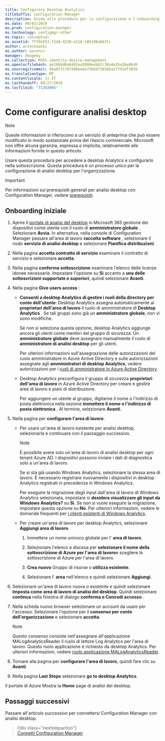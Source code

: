 ```yaml
---
title: Configurare Desktop Analytics
titleSuffix: Configuration Manager
description: Guida alle procedure per la configurazione e l'onboarding in desktop Analytics.
ms.date: 09/03/2019
ms.prod: configuration-manager
ms.technology: configmgr-other
ms.topic: conceptual
ms.assetid: 7ff8d453-f24d-4230-a116-585190a663fc
author: aczechowski
ms.author: aaroncz
manager: dougeby
ms.collection: M365-identity-device-management
ms.openlocfilehash: ae1bbbd6a8482ea5008eeb87c30a4e35a26e06d0
ms.sourcegitcommit: 84a6f31797490eeda73bd4f3656ba27741df3030
ms.translationtype: MT
ms.contentlocale: it-IT
ms.lasthandoff: 09/27/2019
ms.locfileid: "71343805"
---
```

# <a name="how-to-set-up-desktop-analytics"></a>Come configurare analisi desktop

> [!Note]  
> Queste informazioni si riferiscono a un servizio di anteprima che può essere modificato in modo sostanziale prima del rilascio commerciale. Microsoft non offre alcuna garanzia, espressa o implicita, relativamente alle informazioni fornite in questo articolo.  

Usare questa procedura per accedere a desktop Analytics e configurarlo nella sottoscrizione. Questa procedura è un processo unico per la configurazione di analisi desktop per l'organizzazione.  


> [!Important]  
> Per informazioni sui prerequisiti generali per analisi desktop con Configuration Manager, vedere [prerequisiti](/sccm/desktop-analytics/overview#prerequisites).  

## <a name="initial-onboarding"></a>Onboarding iniziale

1. Aprire il [portale di analisi del desktop](https://aka.ms/desktopanalytics) in Microsoft 365 gestione dei dispositivi come utente con il ruolo di **amministratore globale** . Selezionare **Avvia**. In alternativa, nella console di Configuration Manager passare all'area di lavoro **raccolta software** , selezionare il nodo **servizio di analisi desktop** e selezionare **Pianifica distribuzioni**.

2. Nella pagina **accetta contratto di servizio** esaminare il contratto di servizio e selezionare **accetta**.  

3. Nella pagina **conferma sottoscrizione** esaminare l'elenco delle licenze idonee necessarie. Impostare l'opzione su **Sì** accanto a **una delle sottoscrizioni supportate o superiori**, quindi selezionare **Avanti**.  

4. Nella pagina **Give users access** :

    - **Consenti a desktop Analytics di gestire i ruoli della directory per conto dell'utente**: Desktop Analytics assegna automaticamente ai **proprietari dell'area di lavoro** il ruolo di amministratore di **Desktop Analytics** . Se tali gruppi sono già un **amministratore globale**, non vi sono modifiche.

        Se non si seleziona questa opzione, desktop Analytics aggiunge ancora gli utenti come membri del gruppo di sicurezza. Un **amministratore globale** deve assegnare manualmente il ruolo di **amministratore di analisi desktop** per gli utenti.   

        Per ulteriori informazioni sull'assegnazione delle autorizzazioni del ruolo amministratore in Azure Active Directory e sulle autorizzazioni assegnate agli **amministratori di desktop Analytics**, vedere autorizzazioni per i [ruoli di amministratore in Azure Active Directory](https://docs.microsoft.com/azure/active-directory/users-groups-roles/directory-assign-admin-roles).  

    - Desktop Analytics preconfigura il gruppo di sicurezza **proprietari dell'area di lavoro** in Azure Active Directory per creare e gestire aree di lavoro e piani di distribuzione. 

        Per aggiungere un utente al gruppo, digitarne il nome o l'indirizzo di posta elettronica nella sezione **immettere il nome o l'indirizzo di posta elettronica** . Al termine, selezionare **Avanti**.

5. Nella pagina per **configurare l'area di lavoro**:  

    - Per usare un'area di lavoro esistente per analisi desktop, selezionarla e continuare con il passaggio successivo.  

        > [!Note]  
        > È possibile avere solo un'area di lavoro di analisi desktop per ogni tenant Azure AD. I dispositivi possono inviare i dati di diagnostica solo a un'area di lavoro.  

        Se si sta già usando Windows Analytics, selezionare la stessa area di lavoro. È necessario registrare nuovamente i dispositivi in desktop Analytics registrati in precedenza in Windows Analytics.

        Per eseguire la migrazione degli input dall'area di lavoro di Windows Analytics selezionata, impostare si **desidera visualizzare gli input da Windows Analytics?** su **Sì**. Se non si vuole eseguire la migrazione, impostare questa opzione su **No**. Per ulteriori informazioni, vedere le domande frequenti per [i clienti esistenti di Windows Analytics](/sccm/desktop-analytics/faq#existing-windows-analytics-customers).

    - Per creare un'area di lavoro per desktop Analytics, selezionare **Aggiungi area di lavoro**.  

        1. Immettere un nome univoco globale per l' **area di lavoro**.<!--do we have any guidance for this name?-->  

        2. Selezionare l'elenco a discesa per **selezionare il nome della sottoscrizione di Azure per l'area di lavoro**e scegliere la sottoscrizione di Azure per l'area di lavoro.  

        3. **Crea nuovo** Gruppo di risorse o **utilizza esistente**.

        4. Selezionare l' **area** nell'elenco e quindi selezionare **Aggiungi**.  

6. Selezionare un'area di lavoro nuova o esistente e quindi selezionare **Imposta come area di lavoro di analisi del desktop**.  Quindi selezionare **continua** nella finestra di dialogo **conferma e Concedi accesso** .  

7. Nella scheda nuovo browser selezionare un account da usare per l'accesso. Selezionare l'opzione per il **consenso per conto dell'organizzazione** e selezionare **accetta**.  

    > [!Note]  
    > Questo consenso consiste nell'assegnare all'applicazione MALogAnalyticsReader il ruolo di lettore Log Analytics per l'area di lavoro. Questo ruolo applicazione è richiesto da desktop Analytics. Per ulteriori informazioni, vedere [ruolo applicazione MALogAnalyticsReader](/sccm/desktop-analytics/troubleshooting#bkmk_MALogAnalyticsReader).  

8. Tornare alla pagina per **configurare l'area di lavoro**, quindi fare clic su **Avanti**.  

9. Nella pagina **Last Steps** selezionare **go to desktop Analytics**.

Il portale di Azure Mostra la **Home** page di analisi del desktop.


## <a name="next-steps"></a>Passaggi successivi

Passare all'articolo successivo per connettersi Configuration Manager con analisi desktop.
> [!div class="nextstepaction"]  
> [Connetti Configuration Manager](/sccm/desktop-analytics/connect-configmgr)  
